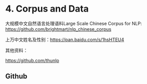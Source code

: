 # 4. Corpus and Data

大规模中文自然语言处理语料Large Scale Chinese Corpus for NLP: https://github.com/brightmart/nlp_chinese_corpus

上万中文姓名及性别：https://pan.baidu.com/s/1hsHTEU4

其他资料：

https://github.com/thunlp



## Github

